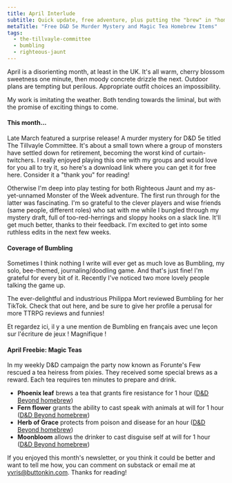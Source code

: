 ```yaml
---
title: April Interlude
subtitle: Quick update, free adventure, plus putting the "brew" in "homebrew"
metaTitle: "Free D&D 5e Murder Mystery and Magic Tea Homebrew Items"
tags:
  - the-tillvayle-committee
  - bumbling
  - righteous-jaunt
---
```


<p>
April is a disorienting month, at least in the UK. It's all warm, cherry blossom sweetness one minute, then moody concrete drizzle the next. Outdoor plans are tempting but perilous. Appropriate outfit choices an impossibility.
</p><p>
My work is imitating the weather. Both tending towards the liminal, but with the promise of exciting things to come.
</p>
<h4>This month...</h4>
<p>
Late March featured a surprise release! A murder mystery for D&D 5e titled The Tillvayle Committee. It's about a small town where a group of monsters have settled down for retirement, becoming the worst kind of curtain-twitchers. I really enjoyed playing this one with my groups and would love for you all to try it, so here's a download link where you can get it for free here. Consider it a "thank you" for reading!
</p><p>
Otherwise I'm deep into play testing for both Righteous Jaunt and my as-yet-unnamed Monster of the Week adventure. The first run through for the latter was fascinating. I'm so grateful to the clever players and wise friends (same people, different roles) who sat with me while I bungled through my mystery draft, full of too-red-herrings and sloppy hooks on a slack line. It'll get much better, thanks to their feedback. I'm excited to get into some ruthless edits in the next few weeks.
</p>
<h4>Coverage of Bumbling</h4>
<p>
Sometimes I think nothing I write will ever get as much love as Bumbling, my solo, bee-themed, journaling/doodling game. And that's just fine! I'm grateful for every bit of it. Recently I've noticed two more lovely people talking the game up.
</p><p>
The ever-delightful and industrious Philippa Mort reviewed Bumbling for her TikTok. Check that out here, and be sure to give her profile a perusal for more TTRPG reviews and funnies!
</p><p>
Et regardez ici, il y a une mention de Bumbling en français avec une leçon sur l'écriture de jeux ! Magnifique !
</p>
<h4>April Freebie: Magic Teas</h4>
<p>
In my weekly D&D campaign the party now known as Forunte's Few rescued a tea heiress from pixies. They received some special brews as a reward. Each tea requires ten minutes to prepare and drink.
</p>
<ul>
<li><strong>Phoenix leaf</strong> brews a tea that grants fire resistance for 1 hour (<a href="https://www.dndbeyond.com/magic-items/4301047-phoenix-leaf-tea-sachet" target="_blank">D&D Beyond homebrew</a>)</li>
<li><strong>Fern flower</strong> grants the ability to cast speak with animals at will for 1 hour (<a href="https://www.dndbeyond.com/magic-items/4847911-fern-flower-tea-sachet" target="_blank">D&D Beyond homebrew</a>)</li>
<li><strong>Herb of Grace</strong> protects from poison and disease for an hour (<a href="https://www.dndbeyond.com/magic-items/4301097-herb-of-grace-tea-sachet" target="_blank">D&D Beyond homebrew</a>)</li>
<li><strong>Moonbloom</strong> allows the drinker to cast disguise self at will for 1 hour (<a href="https://www.dndbeyond.com/magic-items/4301104-moonbloom-tea-sachet" target="_blank">D&D Beyond homebrew</a>)</li>
</ul>
<p>
If you enjoyed this month's newsletter, or you think it could be better and want to tell me how, you can comment on substack or email me at <a href="mailto:yvris@buttonkin.com">yvris@buttonkin.com</a>. Thanks for reading!
</p>
